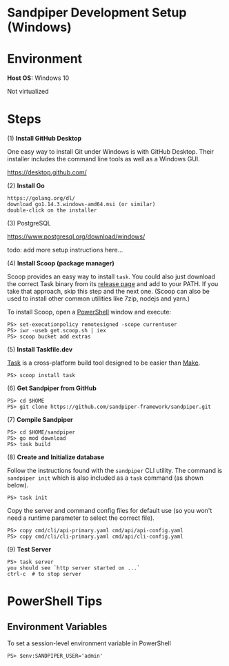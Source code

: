 # Sandpiper Development Setup (Windows)

# Environment

**Host OS:** Windows 10

Not virtualized

# Steps

(1) **Install GitHub Desktop**

One easy way to install Git under Windows is with GitHub Desktop. Their installer includes the command line tools as well as a Windows GUI.

https://desktop.github.com/

(2) **Install Go**

```
https://golang.org/dl/
download go1.14.3.windows-amd64.msi (or similar)
double-click on the installer
```

(3) PostgreSQL

https://www.postgresql.org/download/windows/

todo: add more setup instructions here...

(4) **Install Scoop (package manager)**

Scoop provides an easy way to install `task`. You could also just download the correct Task binary from its [release page](https://github.com/go-task/task/releases) and add to your PATH. If you take that approach, skip this step and the next one. (Scoop can also be used to install other common utilities like 7zip, nodejs and yarn.)

To install Scoop, open a [PowerShell](https://docs.microsoft.com/en-us/powershell/) window and execute:

```
PS> set-executionpolicy remotesigned -scope currentuser
PS> iwr -useb get.scoop.sh | iex
PS> scoop bucket add extras
```

(5) **Install Taskfile.dev**

[Task](https://taskfile.dev/#/) is a cross-platform build tool designed to be easier than [Make](https://www.gnu.org/software/make/).

```
PS> scoop install task
```

(6) **Get Sandpiper from GitHub**

```
PS> cd $HOME
PS> git clone https://github.com/sandpiper-framework/sandpiper.git
```

(7) **Compile Sandpiper**

```
PS> cd $HOME/sandpiper
PS> go mod download
PS> task build
```

(8) **Create and Initialize database**

Follow the instructions found with the `sandpiper` CLI utility. The command is `sandpiper init` which is also included as a `task` command (as shown below).

```
PS> task init
```
Copy the server and command config files for default use (so you won't need a runtime parameter to select the correct file).
```
PS> copy cmd/cli/api-primary.yaml cmd/api/api-config.yaml
PS> copy cmd/cli/cli-primary.yaml cmd/api/cli-config.yaml
```

(9) **Test Server**

```
PS> task server
you should see `http server started on ...`
ctrl-c  # to stop server
```

# PowerShell Tips

## Environment Variables

To set a session-level environment variable in PowerShell

```
PS> $env:SANDPIPER_USER='admin'
```
